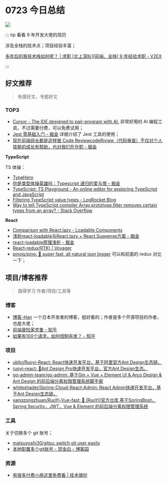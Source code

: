 
# 0723 今日总结


![](https://cn.bing.com/th?id=OHR.MethoniCastle_EN-US9447007951_UHD.jpg)

::: tip 看看 9 年开发大佬的简历

涉及全栈的技术点；项目经验丰富；

[多年后的我技术栈如何呢？ | 求职 [北上深杭][前端、全栈] 9 年经验求职 - V2EX](https://www.v2ex.com/t/1063997#reply22)

:::


## 好文推荐
> 有感好文，专题好文

### TOP3
- [Cursor - The IDE designed to pair-program with AI.](https://changelog.cursor.sh/) 非常好用的 AI 编程工具，不过需要付费，可以免费试用；
- [Jest 零基础入门 - 掘金](https://juejin.cn/post/7066792153027969032#heading-30) 详细介绍了 Jest 工具的使用；
- [现在前端组长都是这样做 Code ReviewcodeRiview（代码审查）不仅对个人技能的成长有帮助，也对我们在升职 - 掘金](https://juejin.cn/post/7394792228215128098)



**TypeScript**

TS 体操：

- [TypeHero](https://typehero.dev/)
- [你是类型体操英雄吗：Typescript 递归的爱与恨 - 掘金](https://juejin.cn/post/7343132138655891492)
- [TypeScript: TS Playground - An online editor for exploring TypeScript and JavaScript](https://www.typescriptlang.org/play/?target=99&ts=5.5.4#code/LAKApgdgrgtgBAWQJ4GkxLgb1HOBBAGhzgCEiRcBhUAX1FABckAHMfPOAXi2IGt0AXIlToA3MQA2AQwBGYCUIDODAE4BLCAHNxIOiFABjAPYRlcZVIZRFARi6JLACwB0KqRAAmRmAAoAlHAAVHA2AAz0IMamDHASaspCeHgA2gC69snE2BS4cPxIQshoSM6EkrLyQgDkSVXENOS42bl5gsLFzmTlcgpwNXh1OQ0RuBZWtnAAfHAArHAA-Dw5rQXt6M6UjbEVvf2DuDRwQtASEsSgqc4AZmoSDGAqPgBuXNMvAISc3CcSfkA)
- [Filtering TypeScript value types - LogRocket Blog](https://blog.logrocket.com/filtering-typescript-value-types/)
- [Way to tell TypeScript compiler Array.prototype.filter removes certain types from an array? - Stack Overflow](https://stackoverflow.com/questions/43010737/way-to-tell-typescript-compiler-array-prototype-filter-removes-certain-types-fro)

**React**
- [Comparison with React.lazy - Loadable Components](https://loadable-components.com/docs/loadable-vs-react-lazy/)
- [浅析react-loadable与React.lazy + React.Suspense方案 - 掘金](https://juejin.cn/post/7078711334350618654#heading-4)
- [react-loadable原理浅析 - 掘金](https://juejin.cn/post/6844903560325398541)
- [React-redux(RTK) | Voyager](https://joyfulwei.cn/posts/React-redux(RTK)/)
- [pinojs/pino: 🌲 super fast, all natural json logger](https://github.com/pinojs/pino) 可以和前面的 redux 对比一下；


## 项目/博客推荐
> 值得学习 作者/项目/工具等

### 博客

- [博客-Han](https://hannoeru.me/) 一个日本开发者的博客，挺好看的；作者是多个开源项目的作者，也是大佬；
- [前端冒险家克鲁 - 知乎](https://www.zhihu.com/people/yang-wei-83-50/posts)
- [如果有100个请求，如何控制并发？ - 知乎](https://zhuanlan.zhihu.com/p/689567627)

### 项目

- [ublin/Ruoyi-React: React快速开发平台，基于阿里官方Ant Design生态链。](https://github.com/ublin/Ruoyi-React)
- [ruoyi-react: 🎉Ant Design Pro快速开发平台，官方Ant Design生态。](https://gitee.com/whiteshader/ruoyi-react#https://gitee.com/whiteshader/ruoyi-cloud-vben)
- [go-admin-team/go-admin: 基于Gin + Vue + Element UI & Arco Design & Ant Design 的前后端分离权限管理系统脚手架](https://github.com/go-admin-team/go-admin)
- [whiteshader/Spring-Cloud-React-Admin: React Admin快速开发平台，基于Ant Design生态链。](https://github.com/whiteshader/Spring-Cloud-React-Admin)
- [yangzongzhuan/RuoYi-Vue-fast: :tada: (RuoYi)官方仓库 基于SpringBoot，Spring Security，JWT，Vue & Element 的前后端分离权限管理系统](https://github.com/yangzongzhuan/RuoYi-Vue-fast)


### 工具

关于切换多个 git 账号；

- [matsuyoshi30/gitsu: switch git user easily](https://github.com/matsuyoshi30/gitsu)
- [本地配置多个git账号 - 昆虫白 - 博客园](https://www.cnblogs.com/byhh/p/15621407.html)



### 资源

- [有很多付费小册这里免费看 | 技术摘抄](https://learn.lianglianglee.com/)
